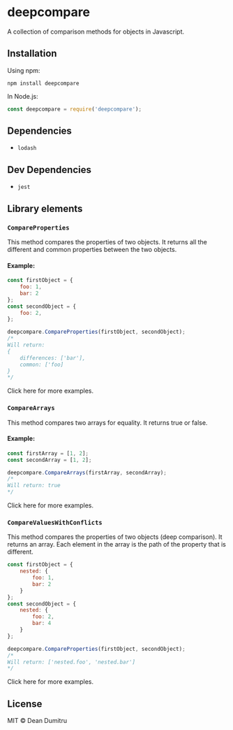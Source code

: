 # deepcompare
A collection of comparison methods for objects in Javascript.

## Installation
Using npm:
```
npm install deepcompare
```

In Node.js:
```js
const deepcompare = require('deepcompare');
```

## Dependencies
- `lodash`

## Dev Dependencies
- `jest`

## Library elements

### `CompareProperties` 
This method compares the properties of two objects. It returns all the different and common properties between the two objects.
<br/>
#### Example:
```js
const firstObject = {
	foo: 1,
	bar: 2
};
const secondObject = {
	foo: 2,
};
```

```js
deepcompare.CompareProperties(firstObject, secondObject);
/*
Will return: 
{
	differences: ['bar'],
	common: ['foo]
}
*/
```

Click here for more examples.

### `CompareArrays`
This method compares two arrays for equality. It returns true or false.
<br>
#### Example:
```js
const firstArray = [1, 2];
const secondArray = [1, 2];
```

```js
deepcompare.CompareArrays(firstArray, secondArray);
/*
Will return: true
*/
```

Click here for more examples.

### `CompareValuesWithConflicts`
This method compares the properties of two objects (deep comparison). It returns an array. Each element in the array is the path of the property that is different.
<br/>
```js
const firstObject = {
	nested: {
		foo: 1,
		bar: 2
	}
};
const secondObject = {
	nested: {
		foo: 2,
		bar: 4
	}
};
```

```js
deepcompare.CompareProperties(firstObject, secondObject);
/*
Will return: ['nested.foo', 'nested.bar']
*/
```

Click here for more examples.

## License
MIT © Dean Dumitru

